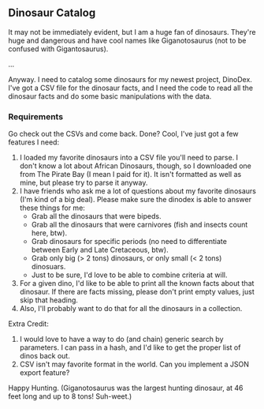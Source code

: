 ## Dinosaur Catalog

It may not be immediately evident, but I am a huge fan of dinosaurs. They're huge and dangerous and have cool names like Giganotosaurus (not to be confused with Gigantosaurus).

...

Anyway. I need to catalog some dinosaurs for my newest project, DinoDex. I've got a CSV file for the dinosaur facts, and I need the code to read all the dinosaur facts and do some basic manipulations with the data.

### Requirements

Go check out the CSVs and come back. Done? Cool, I've just got a few features I need:

1. I loaded my favorite dinosaurs into a CSV file you'll need to parse. I don't know a lot about African Dinosaurs, though, so I downloaded one from The Pirate Bay (I mean I paid for it). It isn't formatted as well as mine, but please try to parse it anyway.
2. I have friends who ask me a lot of questions about my favorite dinosaurs (I'm kind of a big deal). Please make sure the dinodex is able to answer these things for me:
    * Grab all the dinosaurs that were bipeds.
    * Grab all the dinosaurs that were carnivores (fish and insects count here, btw).
    * Grab dinosaurs for specific periods (no need to differentiate between Early and Late Cretaceous, btw).
    * Grab only big (> 2 tons) dinosaurs, or only small (< 2 tons) dinosuars.
    * Just to be sure, I'd love to be able to combine criteria at will.
3. For a given dino, I'd like to be able to print all the known facts about that dinosaur. If there are facts missing, please don't print empty values, just skip that heading.
4. Also, I'll probably want to do that for all the dinosaurs in a collection.

Extra Credit:

1. I would love to have a way to do (and chain) generic search by parameters. I can pass in a hash, and I'd like to get the proper list of dinos back out.
2. CSV isn't may favorite format in the world. Can you implement a JSON export feature?

Happy Hunting. (Giganotosaurus was the largest hunting dinosaur, at 46 feet long and up to 8 tons! Suh-weet.)
